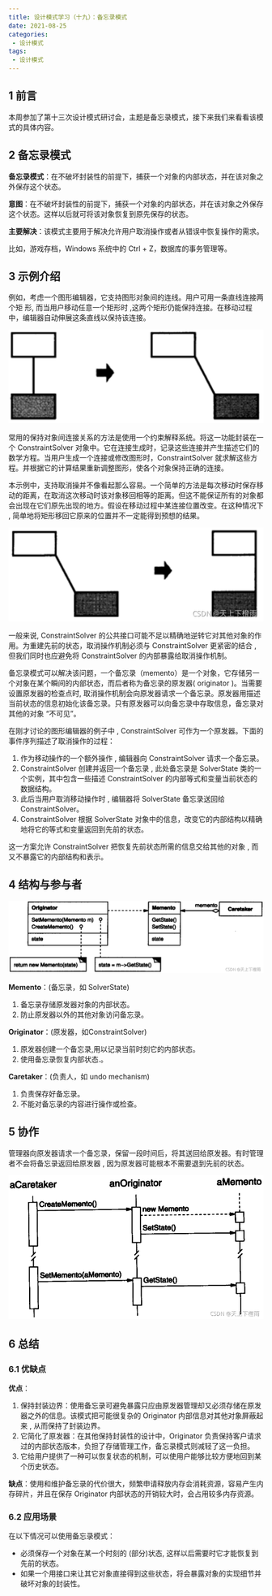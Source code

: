 ```yaml
---
title: 设计模式学习（十九）：备忘录模式
date: 2021-08-25
categories:
 - 设计模式
tags:
 - 设计模式
---
```


## 1 前言

本周参加了第十三次设计模式研讨会，主题是备忘录模式，接下来我们来看看该模式的具体内容。

## 2 备忘录模式

**备忘录模式**：在不破坏封装性的前提下，捕获一个对象的内部状态，并在该对象之外保存这个状态。

**意图**：在不破坏封装性的前提下，捕获一个对象的内部状态，并在该对象之外保存这个状态。这样以后就可将该对象恢复到原先保存的状态。

**主要解决**：该模式主要用于解决允许用户取消操作或者从错误中恢复操作的需求。

比如，游戏存档，Windows 系统中的 Ctrl + Z，数据库的事务管理等。

## 3 示例介绍

例如，考虑一个图形编辑器，它支持图形对象间的连线。用户可用一条直线连接两个矩
形, 而当用户移动任意一个矩形时 ,这两个矩形仍能保持连接。在移动过程中，编辑器自动伸展这条直线以保持该连接。

![示例](./images/memento/example1.png)

常用的保持对象间连接关系的方法是使用一个约束解释系统。将这一功能封装在一个 ConstraintSolver 对象中。它在连接生成时，记录这些连接并产生描述它们的数学方程。当用户生成一个连接或修改图形时，ConstraintSolver 就求解这些方程。并根据它的计算结果重新调整图形，使各个对象保持正确的连接。

本示例中，支持取消操并不像看起那么容易。一个简单的方法是每次移动时保存移动的距离，在取消这次移动时该对象移回相等的距离。但这不能保证所有的对象都会出现在它们原先出现的地方。假设在移动过程中某连接位置改变。在这种情况下 , 简单地将矩形移回它原来的位置并不一定能得到预想的结果。

![示例](./images/memento/example2.png)

一般来说, ConstraintSolver 的公共接口可能不足以精确地逆转它对其他对象的作用。为重建先前的状态，取消操作机制必须与 ConstraintSolver 更紧密的结合 , 但我们同时也应避免将 ConstraintSolver 的内部暴露给取消操作机制。

备忘录模式可以解决该问题，一个备忘录（memento）是一个对象，它存储另一个对象在某个瞬间的内部状态，而后者称为备忘录的原发器( originator )。当需要设置原发器的检查点时, 取消操作机制会向原发器请求一个备忘录。原发器用描述当前状态的信息初始化该备忘录。只有原发器可以向备忘录中存取信息，备忘录对其他的对象 “不可见”。

在刚才讨论的图形编辑器的例子中 , ConstraintSolver 可作为一个原发器。下面的事件序列描述了取消操作的过程：

1. 作为移动操作的一个额外操作 , 编辑器向 ConstraintSolver 请求一个备忘录。
2. ConstraintSolver 创建并返回一个备忘录 , 此处备忘录是 SolverState 类的一个实例，其中包含一些描述 ConstraintSolver 的内部等式和变量当前状态的数据结构。
3. 此后当用户取消移动操作时 , 编辑器将 SolverState 备忘录送回给 ConstraintSolver。
4. ConstraintSolver 根据 SolverState 对象中的信息，改变它的内部结构以精确地将它的等式和变量返回到先前的状态。

这一方案允许 ConstraintSolver 把恢复先前状态所需的信息交给其他的对象 , 而又不暴露它的内部结构和表示。

## 4 结构与参与者

![类图](./images/memento/class1.png)

**Memento**：(备忘录，如 SolverState)

1. 备忘录存储原发器对象的内部状态。
2. 防止原发器以外的其他对象访问备忘录。

**Originator**：(原发器，如ConstraintSolver)

1. 原发器创建一个备忘录,用以记录当前时刻它的内部状态。
2. 使用备忘录恢复内部状态.。

**Caretaker**：(负责人，如 undo mechanism)

1. 负责保存好备忘录。
2. 不能对备忘录的内容进行操作或检查。

## 5 协作

管理器向原发器请求一个备忘录，保留一段时间后，将其送回给原发器。有时管理者不会将备忘录返回给原发器 , 因为原发器可能根本不需要退到先前的状态。

![类图](./images/memento/class2.png)

## 6 总结

### 6.1 优缺点

**优点**：

1. 保持封装边界：使用备忘录可避免暴露只应由原发器管理却又必须存储在原发器之外的信息。该模式把可能很复杂的 Originator 内部信息对其他对象屏蔽起来 , 从而保持了封装边界。
2. 它简化了原发器：在其他保持封装性的设计中，Originator 负责保持客户请求过的内部状态版本，负担了存储管理工作，备忘录模式则减轻了这一负担。
3. 它给用户提供了一种可以恢复状态的机制，可以使用户能够比较方便地回到某个历史状态。

**缺点**：使用和维护备忘录的代价很大，频繁申请释放内存会消耗资源，容易产生内存碎片，并且在保存 Originator 内部状态的开销较大时，会占用较多内存资源。

### 6.2 应用场景

在以下情况可以使用备忘录模式：

- 必须保存一个对象在某一个时刻的 (部分)状态, 这样以后需要时它才能恢复到先前的状态。
- 如果一个用接口来让其它对象直接得到这些状态，将会暴露对象的实现细节并破坏对象的封装性。

